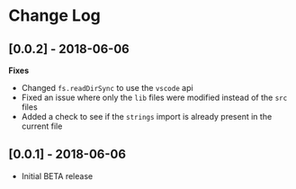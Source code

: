 # Change Log

## [0.0.2] - 2018-06-06

**Fixes**

- Changed `fs.readDirSync` to use the `vscode` api
- Fixed an issue where only the `lib` files were modified instead of the `src` files
- Added a check to see if the `strings` import is already present in the current file

## [0.0.1] - 2018-06-06
- Initial BETA release